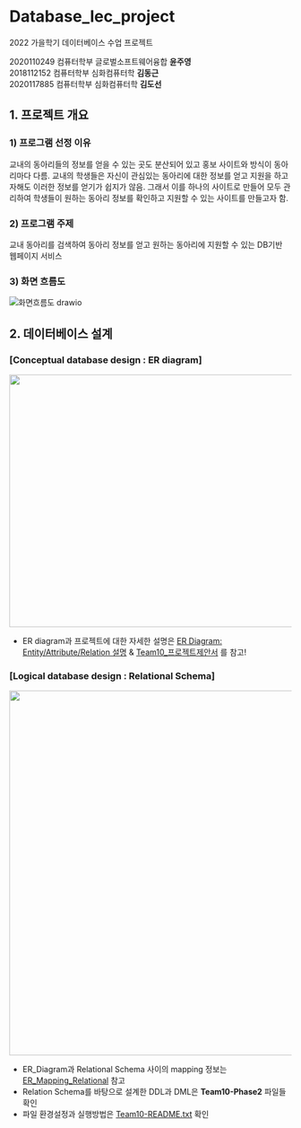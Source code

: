 # Database_lec_project
2022 가을학기 데이터베이스 수업 프로젝트

2020110249 컴퓨터학부 글로벌소프트웨어융합 **윤주영**   
2018112152 컴퓨터학부 심화컴퓨터학        **김동근**  
2020117885 컴퓨터학부 심화컴퓨터학        **김도선**

## 1. 프로젝트 개요
### 1) 프로그램 선정 이유
교내의 동아리들의 정보를 얻을 수 있는 곳도 분산되어 있고 홍보 사이트와 방식이 동아리마다 다름. 교내의 학생들은 자신이 관심있는 동아리에 대한 정보를 얻고 지원을 하고자해도 이러한 정보를 얻기가 쉽지가 않음. 그래서 이를 하나의 사이트로 만들어 모두 관리하여 학생들이 원하는 동아리 정보를 확인하고 지원할 수 있는 사이트를 만들고자 함.

### 2) 프로그램 주제
교내 동아리를 검색하여 동아리 정보를 얻고 원하는 동아리에 지원할 수 있는 DB기반 웹페이지 서비스

### 3) 화면 흐름도
![화면흐름도 drawio](https://user-images.githubusercontent.com/97028605/193827620-1d735e15-31de-483f-a125-d975ba2640d1.png)


## 2. 데이터베이스 설계
### [Conceptual database design : ER diagram]      
<img src="https://user-images.githubusercontent.com/97028605/197429019-2b23f2d3-1189-4c71-86d2-e285f9475607.png" width=700 height=450></img>   
- ER diagram과 프로젝트에 대한 자세한 설명은 [ER Diagram: Entity/Attribute/Relation 설명](https://github.com/Yn-Jy/Database_lec_project/files/9706628/README.txt)
 & [Team10_프로젝트제안서](https://github.com/Yn-Jy/Database_lec_project/files/9706639/Team10_.pptx) 를 참고!


### [Logical database design : Relational Schema]
<img src="https://user-images.githubusercontent.com/97028605/197429045-69749634-d213-4388-9b78-3199999a9941.png" width=600 height=650></img>   
- ER_Diagram과 Relational Schema 사이의 mapping 정보는 [ER_Mapping_Relational](https://github.com/Yn-Jy/Database_lec_project/files/9848056/Team10-etr_mapping.txt) 참고
- Relation Schema를 바탕으로 설계한 DDL과 DML은 **Team10-Phase2** 파일들 확인
- 파일 환경설정과 실행방법은 [Team10-README.txt](https://github.com/Yn-Jy/Database_lec_project/files/9848067/Team10-README.txt) 확인





